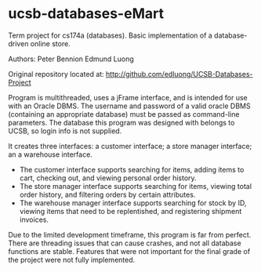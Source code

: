 ucsb-databases-eMart
====================

Term project for cs174a (databases). Basic implementation of a database-driven online store.

Authors:
Peter Bennion
Edmund Luong

Original repository located at: 
http://github.com/edluong/UCSB-Databases-Project

Program is multithreaded, uses a jFrame interface, and is intended for use with an Oracle DBMS. The username and password of a valid oracle DBMS (containing an appropriate database) must be passed as command-line parameters. The database this program was designed with belongs to UCSB, so login info is not supplied.

It creates three interfaces: a customer interface; a store manager interface; an a warehouse interface. 
- The customer interface supports searching for items, adding items to cart, checking out, and viewing personal order history. 
- The store manager interface supports searching for items, viewing total order history, and filtering orders by certain attributes.
- The warehouse manager interface supports searching for stock by ID, viewing items that need to be replentished, and registering shipment invoices.

Due to the limited development timeframe, this program is far from perfect. There are threading issues that can cause crashes, and not all database functions are stable. Features that were not important for the final grade of the project were not fully implemented.
